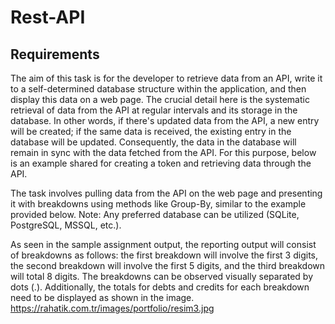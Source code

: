 # Rest-API
## Requirements

The aim of this task is for the developer to retrieve data from an API, write it to a self-determined database structure within the application, and then display this data on a web page. The crucial detail here is the systematic retrieval of data from the API at regular intervals and its storage in the database. In other words, if there's updated data from the API, a new entry will be created; if the same data is received, the existing entry in the database will be updated. Consequently, the data in the database will remain in sync with the data fetched from the API. For this purpose, below is an example shared for creating a token and retrieving data through the API.

The task involves pulling data from the API on the web page and presenting it with breakdowns using methods like Group-By, similar to the example provided below. Note: Any preferred database can be utilized (SQLite, PostgreSQL, MSSQL, etc.).

As seen in the sample assignment output, the reporting output will consist of breakdowns as follows: the first breakdown will involve the first 3 digits, the second breakdown will involve the first 5 digits, and the third breakdown will total 8 digits. The breakdowns can be observed visually separated by dots (.). Additionally, the totals for debts and credits for each breakdown need to be displayed as shown in the image.
https://rahatik.com.tr/images/portfolio/resim3.jpg
